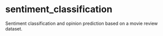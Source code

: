 # sentiment_classification
Sentiment classification and opinion prediction based on a movie review dataset.
